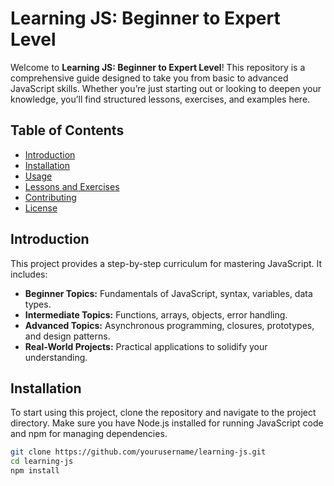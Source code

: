 # Learning JS: Beginner to Expert Level

Welcome to **Learning JS: Beginner to Expert Level**! This repository is a comprehensive guide designed to take you from basic to advanced JavaScript skills. Whether you’re just starting out or looking to deepen your knowledge, you’ll find structured lessons, exercises, and examples here.

## Table of Contents

- [Introduction](#introduction)
- [Installation](#installation)
- [Usage](#usage)
- [Lessons and Exercises](#lessons-and-exercises)
- [Contributing](#contributing)
- [License](#license)

## Introduction

This project provides a step-by-step curriculum for mastering JavaScript. It includes:

- **Beginner Topics:** Fundamentals of JavaScript, syntax, variables, data types.
- **Intermediate Topics:** Functions, arrays, objects, error handling.
- **Advanced Topics:** Asynchronous programming, closures, prototypes, and design patterns.
- **Real-World Projects:** Practical applications to solidify your understanding.

## Installation

To start using this project, clone the repository and navigate to the project directory. Make sure you have Node.js installed for running JavaScript code and npm for managing dependencies.

```bash
git clone https://github.com/yourusername/learning-js.git
cd learning-js
npm install

 
